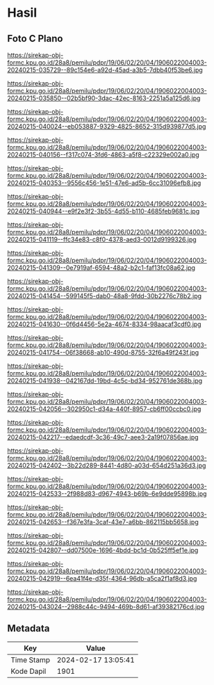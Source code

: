 # Hasil

## Foto C Plano

https://sirekap-obj-formc.kpu.go.id/28a8/pemilu/pdpr/19/06/02/20/04/1906022004003-20240215-035729--89c154e6-a92d-45ad-a3b5-7dbb40f53be6.jpg

https://sirekap-obj-formc.kpu.go.id/28a8/pemilu/pdpr/19/06/02/20/04/1906022004003-20240215-035850--02b5bf90-3dac-42ec-8163-2251a5a125d6.jpg

https://sirekap-obj-formc.kpu.go.id/28a8/pemilu/pdpr/19/06/02/20/04/1906022004003-20240215-040024--eb053887-9329-4825-8652-315d939877d5.jpg

https://sirekap-obj-formc.kpu.go.id/28a8/pemilu/pdpr/19/06/02/20/04/1906022004003-20240215-040156--f317c074-3fd6-4863-a5f8-c22329e002a0.jpg

https://sirekap-obj-formc.kpu.go.id/28a8/pemilu/pdpr/19/06/02/20/04/1906022004003-20240215-040353--9556c456-1e51-47e6-ad5b-6cc31096efb8.jpg

https://sirekap-obj-formc.kpu.go.id/28a8/pemilu/pdpr/19/06/02/20/04/1906022004003-20240215-040944--e9f2e3f2-3b55-4d55-b110-4685feb9681c.jpg

https://sirekap-obj-formc.kpu.go.id/28a8/pemilu/pdpr/19/06/02/20/04/1906022004003-20240215-041119--ffc34e83-c8f0-4378-aed3-0012d9199326.jpg

https://sirekap-obj-formc.kpu.go.id/28a8/pemilu/pdpr/19/06/02/20/04/1906022004003-20240215-041309--0e7919af-6594-48a2-b2c1-faf13fc08a62.jpg

https://sirekap-obj-formc.kpu.go.id/28a8/pemilu/pdpr/19/06/02/20/04/1906022004003-20240215-041454--599145f5-dab0-48a8-9fdd-30b2276c78b2.jpg

https://sirekap-obj-formc.kpu.go.id/28a8/pemilu/pdpr/19/06/02/20/04/1906022004003-20240215-041630--0f6d4456-5e2a-4674-8334-98aacaf3cdf0.jpg

https://sirekap-obj-formc.kpu.go.id/28a8/pemilu/pdpr/19/06/02/20/04/1906022004003-20240215-041754--06f38668-ab10-490d-8755-32f6a49f243f.jpg

https://sirekap-obj-formc.kpu.go.id/28a8/pemilu/pdpr/19/06/02/20/04/1906022004003-20240215-041938--042167dd-19bd-4c5c-bd34-952761de368b.jpg

https://sirekap-obj-formc.kpu.go.id/28a8/pemilu/pdpr/19/06/02/20/04/1906022004003-20240215-042056--302950c1-d34a-440f-8957-cb6ff00ccbc0.jpg

https://sirekap-obj-formc.kpu.go.id/28a8/pemilu/pdpr/19/06/02/20/04/1906022004003-20240215-042217--edaedcdf-3c36-49c7-aee3-2a19f07856ae.jpg

https://sirekap-obj-formc.kpu.go.id/28a8/pemilu/pdpr/19/06/02/20/04/1906022004003-20240215-042402--3b22d289-8441-4d80-a03d-654d251a36d3.jpg

https://sirekap-obj-formc.kpu.go.id/28a8/pemilu/pdpr/19/06/02/20/04/1906022004003-20240215-042533--2f988d83-d967-4943-b69b-6e9dde95898b.jpg

https://sirekap-obj-formc.kpu.go.id/28a8/pemilu/pdpr/19/06/02/20/04/1906022004003-20240215-042653--f367e3fa-3caf-43e7-a6bb-862115bb5658.jpg

https://sirekap-obj-formc.kpu.go.id/28a8/pemilu/pdpr/19/06/02/20/04/1906022004003-20240215-042807--dd07500e-1696-4bdd-bc1d-0b525ff5ef1e.jpg

https://sirekap-obj-formc.kpu.go.id/28a8/pemilu/pdpr/19/06/02/20/04/1906022004003-20240215-042919--6ea41f4e-d35f-4364-96db-a5ca2f1af8d3.jpg

https://sirekap-obj-formc.kpu.go.id/28a8/pemilu/pdpr/19/06/02/20/04/1906022004003-20240215-043024--2988c44c-9494-469b-8d61-af39382176cd.jpg


## Metadata

| Key        | Value               |
| ---------- | ------------------- |
| Time Stamp | 2024-02-17 13:05:41 |
| Kode Dapil | 1901                |



